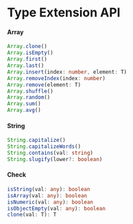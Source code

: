 # Type Extension API

#### Array
```ts
Array.clone()
Array.isEmpty()
Array.first()
Array.last()
Array.insert(index: number, element: T)
Array.removeIndex(index: number)
Array.remove(element: T)
Array.shuffle()
Array.random()
Array.sum()
Array.avg()
```

#### String
```ts
String.capitalize()
String.capitalizeWords()
String.contains(val: string)
String.slugify(lower?: boolean)
```

#### Check
```ts
isString(val: any): boolean
isArray(val: any): boolean
isNumeric(val: any): boolean
isObjectEmpty(val: any): boolean
clone(val: T): T
```